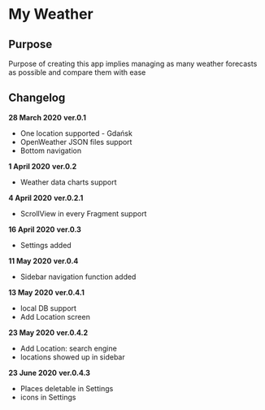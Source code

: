 # My Weather

## Purpose
Purpose of creating this app implies managing as many weather forecasts as possible and compare them with ease

## Changelog

**28 March 2020**
__ver.0.1__
* One location supported - Gdańsk
* OpenWeather JSON files support
* Bottom navigation

**1 April 2020**
__ver.0.2__
* Weather data charts support

**4 April 2020**
__ver.0.2.1__
* ScrollView in every Fragment support

**16 April 2020**
__ver.0.3__
* Settings added

**11 May 2020**
__ver.0.4__
* Sidebar navigation function added

**13 May 2020**
__ver.0.4.1__
* local DB support
* Add Location screen

**23 May 2020**
__ver.0.4.2__
* Add Location: search engine
* locations showed up in sidebar

**23 June 2020**
__ver.0.4.3__
* Places deletable in Settings 
* icons in Settings